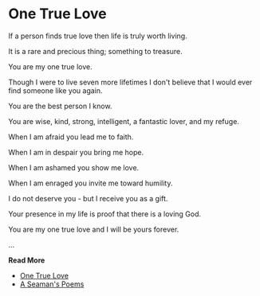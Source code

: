 # One True Love


If a person finds true love then life is truly worth living.

It is a rare and precious thing; something to treasure.

You are my one true love.

Though I were to live seven more lifetimes I don't believe that I would ever find someone like you again.

You are the best person I know.

You are wise, kind, strong, intelligent, a fantastic lover, and my refuge.

When I am afraid you lead me to faith.

When I am in despair you bring me hope.

When I am ashamed you show me love.

When I am enraged you invite me toward humility.

I do not deserve you - but I receive you as a gift.

Your presence in my life is proof that there is a loving God.

You are my one true love and I will be yours forever.


...

**Read More**

* [One True Love](https://seamansguide.com/book/poem/TrueLove.md)
* [A Seaman's Poems](https://seamansguide.com/book/poem)

